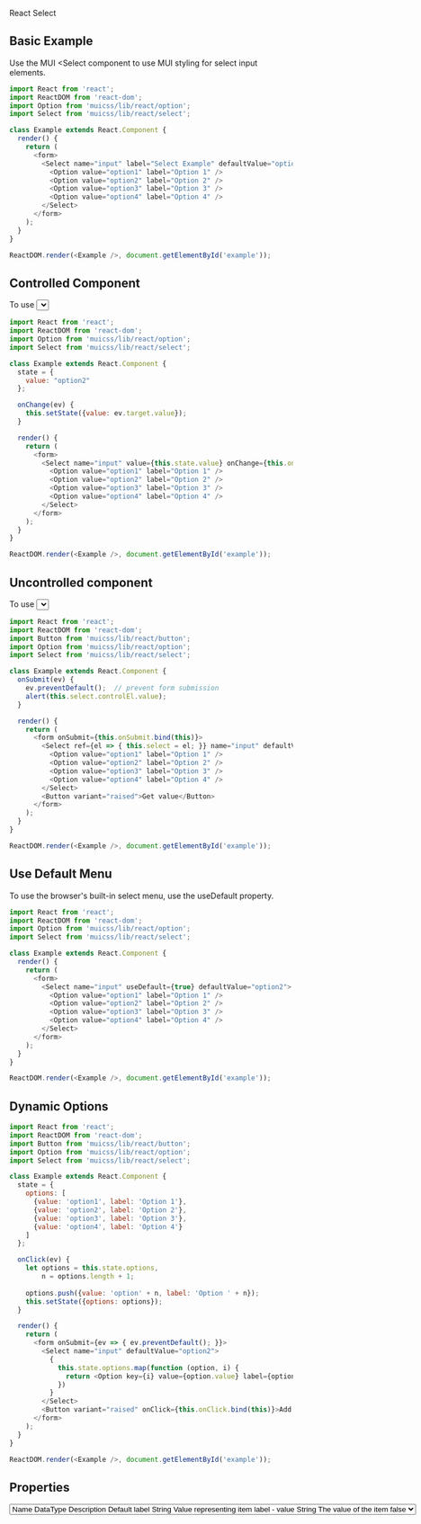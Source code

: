React Select

## Basic Example
Use the MUI <Select component to use MUI styling for select input elements.
```js
import React from 'react';
import ReactDOM from 'react-dom';
import Option from 'muicss/lib/react/option';
import Select from 'muicss/lib/react/select';

class Example extends React.Component {
  render() {
    return (
      <form>
        <Select name="input" label="Select Example" defaultValue="option2">
          <Option value="option1" label="Option 1" />
          <Option value="option2" label="Option 2" />
          <Option value="option3" label="Option 3" />
          <Option value="option4" label="Option 4" />
        </Select>
      </form>
    );
  }
}

ReactDOM.render(<Example />, document.getElementById('example'));
```

## Controlled Component
To use <Select> as a controlled component you can use the onChange handler to detect DOM changes and the value property to update the component's value.
```js
import React from 'react';
import ReactDOM from 'react-dom';
import Option from 'muicss/lib/react/option';
import Select from 'muicss/lib/react/select';

class Example extends React.Component {
  state = {
    value: "option2"
  };

  onChange(ev) {
    this.setState({value: ev.target.value});
  }

  render() {
    return (
      <form>
        <Select name="input" value={this.state.value} onChange={this.onChange.bind(this)} >
          <Option value="option1" label="Option 1" />
          <Option value="option2" label="Option 2" />
          <Option value="option3" label="Option 3" />
          <Option value="option4" label="Option 4" />
        </Select>
      </form>
    );
  }
}

ReactDOM.render(<Example />, document.getElementById('example'));
```

## Uncontrolled component
To use <Select> as an uncontrolled component you can use the controlEl attribute to access the instance's inner DOM control element.
```js
import React from 'react';
import ReactDOM from 'react-dom';
import Button from 'muicss/lib/react/button';
import Option from 'muicss/lib/react/option';
import Select from 'muicss/lib/react/select';

class Example extends React.Component {
  onSubmit(ev) {
    ev.preventDefault();  // prevent form submission
    alert(this.select.controlEl.value);
  }

  render() {
    return (
      <form onSubmit={this.onSubmit.bind(this)}>
        <Select ref={el => { this.select = el; }} name="input" defaultValue="option2">
          <Option value="option1" label="Option 1" />
          <Option value="option2" label="Option 2" />
          <Option value="option3" label="Option 3" />
          <Option value="option4" label="Option 4" />
        </Select>
        <Button variant="raised">Get value</Button>
      </form>
    );
  }
}

ReactDOM.render(<Example />, document.getElementById('example'));
```

## Use Default Menu
To use the browser's built-in select menu, use the useDefault property.
```js
import React from 'react';
import ReactDOM from 'react-dom';
import Option from 'muicss/lib/react/option';
import Select from 'muicss/lib/react/select';

class Example extends React.Component {
  render() {
    return (
      <form>
        <Select name="input" useDefault={true} defaultValue="option2">
          <Option value="option1" label="Option 1" />
          <Option value="option2" label="Option 2" />
          <Option value="option3" label="Option 3" />
          <Option value="option4" label="Option 4" />
        </Select>
      </form>
    );
  }
}

ReactDOM.render(<Example />, document.getElementById('example'));
```
## Dynamic Options
```js
import React from 'react';
import ReactDOM from 'react-dom';
import Button from 'muicss/lib/react/button';
import Option from 'muicss/lib/react/option';
import Select from 'muicss/lib/react/select';

class Example extends React.Component {
  state = {
    options: [
      {value: 'option1', label: 'Option 1'},
      {value: 'option2', label: 'Option 2'},
      {value: 'option3', label: 'Option 3'},
      {value: 'option4', label: 'Option 4'}
    ]
  };

  onClick(ev) {
    let options = this.state.options,
        n = options.length + 1;
    
    options.push({value: 'option' + n, label: 'Option ' + n});
    this.setState({options: options});
  }

  render() {
    return (
      <form onSubmit={ev => { ev.preventDefault(); }}>
        <Select name="input" defaultValue="option2">
          {
            this.state.options.map(function (option, i) {
              return <Option key={i} value={option.value} label={option.label} />;
            })
          }
        </Select>
        <Button variant="raised" onClick={this.onClick.bind(this)}>Add item</Button>
      </form>
    );
  }
}

ReactDOM.render(<Example />, document.getElementById('example'));
```
## Properties

<select>

Name | DataType | Description | Default
----- | ----- | ----- | ------
defaultValue | String | The value of the selected option | -
disabled | Boolean | If specified, the component will be disabled | false
name | String | Value representing the `name` attribute of the inner DOM element | -
label | String | String value to use when you want to add a label | -
readOnly | Boolean | If specified, component will be read-only | false
required | Boolean | If specified, value will be required for form validation | false
useDefault | Boolean | If specified, component will use browser built-in select menu | false
value | String | The value of the selected option | -

<option>

Name | DataType | Description | Default
----- | ----- | ----- | ------
label | String | Value representing item label | -
value | String | The value of the item | false


